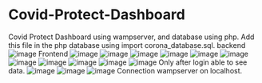 # Covid-Protect-Dashboard
Covid Protect Dashboard using wampserver, and database using php.
Add this file in the php database using import corona_database.sql.
backend
![image](https://user-images.githubusercontent.com/65785920/116658198-39daa980-a9ad-11eb-940c-3e07956224e6.png)
Frontend
![image](https://user-images.githubusercontent.com/65785920/116671416-867ab080-a9be-11eb-98a7-b06a16e49241.png)
![image](https://user-images.githubusercontent.com/65785920/116671431-8d092800-a9be-11eb-98af-17bfbce7f625.png)
![image](https://user-images.githubusercontent.com/65785920/116671437-8f6b8200-a9be-11eb-989b-721a9cd83e5b.png)
![image](https://user-images.githubusercontent.com/65785920/116671449-92667280-a9be-11eb-8f2b-ac5d4abc292a.png)
![image](https://user-images.githubusercontent.com/65785920/116671461-95616300-a9be-11eb-89a6-02c2df98f55b.png)
![image](https://user-images.githubusercontent.com/65785920/116671466-97c3bd00-a9be-11eb-8105-38b990611aa0.png)
![image](https://user-images.githubusercontent.com/65785920/116671475-9abead80-a9be-11eb-992a-276d3de5949b.png)
![image](https://user-images.githubusercontent.com/65785920/116671489-9d210780-a9be-11eb-8a66-4d8825fb2baf.png)
![image](https://user-images.githubusercontent.com/65785920/116671503-a27e5200-a9be-11eb-83d3-8c1f02fe507f.png)
![image](https://user-images.githubusercontent.com/65785920/116671516-a5794280-a9be-11eb-837a-308bb9195fd1.png)
![image](https://user-images.githubusercontent.com/65785920/116671528-a8743300-a9be-11eb-98c5-6ad7adbe41fc.png)
Only after login able to see data.
![image](https://user-images.githubusercontent.com/65785920/116671567-b629b880-a9be-11eb-9087-1aa2bbe1973e.png)
![image](https://user-images.githubusercontent.com/65785920/116671581-b924a900-a9be-11eb-827e-313851f379ad.png)
![image](https://user-images.githubusercontent.com/65785920/116671590-bcb83000-a9be-11eb-80b9-87d42f82a38c.png)
Connection wampserver on localhost.
